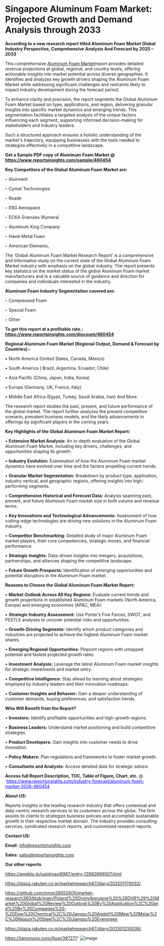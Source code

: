 # Singapore Aluminum Foam Market: Projected Growth and Demand Analysis through 2033

<strong>According to a new research report titled Aluminum Foam Market Global Industry Perspective, Comprehensive Analysis And Forecast by 2025 – 2033</strong>

This comprehensive <a href=https://www.reportsinsights.com/sample/460454>Aluminum Foam Market</a>report provides detailed revenue projections at global, regional, and country levels, offering actionable insights into market potential across diverse geographies. It identifies and analyzes key growth drivers shaping the Aluminum Foam Market while addressing significant challenges and restraints likely to impact industry development during the forecast period.

To enhance clarity and precision, the report segments the Global Aluminum Foam Market based on type, applications, and region, delivering granular insights into specific market dynamics and emerging trends. This segmentation facilitates a targeted analysis of the unique factors influencing each segment, supporting informed decision-making for stakeholders and industry leaders.

Such a structured approach ensures a holistic understanding of the market's trajectory, equipping businesses with the tools needed to strategize effectively in a competitive landscape.

<strong>Get a Sample PDF copy of Aluminum Foam Market </strong><strong>@<a href=https://www.reportsinsights.com/sample/460454 style=color:#0000ff;> https://www.reportsinsights.com/sample/460454</a></strong></font>

<strong>Key Competitors of the Global Aluminum Foam Market are:</strong>

‣ Aluinvent

‣ Cymat Technologies

‣ Reade

‣ ERG Aerospace

‣ ECKA Granules (Kymera)

‣ Aluminum King Company

‣ Havel Metal Foam

‣ American Elements,

The ‘Global Aluminum Foam Market Research Report’ is a comprehensive and informative study on the current state of the Global Aluminum Foam Market industry with emphasis on the global industry. The report presents key statistics on the market status of the global Aluminum Foam market manufacturers and is a valuable source of guidance and direction for companies and individuals interested in the industry.

<strong>Aluminum Foam Industry Segmentation covered are:</strong>

‣ Compressed Foam

‣ Special Foam

‣ Other

<strong>To get this report at a profitable rate.: <a href=https://www.reportsinsights.com/discount/460454 style=color:#0000ff;>https://www.reportsinsights.com/discount/460454</a></strong></font>

<strong>Regional Aluminum Foam Market (Regional Output, Demand &amp; Forecast by Countries):-</strong>

• North America (United States, Canada, Mexico)

• South America ( Brazil, Argentina, Ecuador, Chile)

• Asia Pacific (China, Japan, India, Korea)

• Europe (Germany, UK, France, Italy)

• Middle East Africa (Egypt, Turkey, Saudi Arabia, Iran) And More.

The research report studies the past, present, and future performance of the global market. The report further analyzes the present competitive scenario, prevalent business models, and the likely advancements in offerings by significant players in the coming years.

<strong>Key Highlights of the Global Aluminum Foam Market Report:</strong>

• <strong>Extensive Market Analysis:</strong> An in-depth evaluation of the Global Aluminum Foam Market, including key drivers, challenges, and opportunities shaping its growth.

• <strong>Industry Evolution:</strong> Examination of how the Aluminum Foam market dynamics have evolved over time and the factors propelling current trends.

• <strong>Granular Market Segmentation:</strong> Breakdown by product type, application, industry vertical, and geographic regions, offering insights into high-performing segments.

• <strong>Comprehensive Historical and Forecast Data:</strong> Analysis spanning past, present, and future Aluminum Foam market size in both volume and revenue terms.

• <strong>Key Innovations and Technological Advancements:</strong> Assessment of how cutting-edge technologies are driving new solutions in the Aluminum Foam industry.

• <strong>Competitor Benchmarking:</strong> Detailed study of major Aluminum Foam market players, their core competencies, strategic moves, and financial performance.

• <strong>Strategic Insights:</strong> Data-driven insights into mergers, acquisitions, partnerships, and alliances shaping the competitive landscape.

• <strong>Future Growth Prospects:</strong> Identification of emerging opportunities and potential disruptors in the Aluminum Foam market.

<strong>Reasons to Choose the Global Aluminum Foam Market Report:</strong>

• <strong>Market Outlook Across All Key Regions:</strong> Evaluate current trends and growth projections in established Aluminum Foam markets (North America, Europe) and emerging economies (APAC, MEA).

• <strong>Strategic Industry Assessment:</strong> Use Porter’s Five Forces, SWOT, and PESTLE analyses to uncover potential risks and opportunities.

• <strong>Growth-Driving Segments:</strong> Identify which product categories and industries are projected to achieve the highest Aluminum Foam market shares.

• <strong>Emerging Regional Opportunities:</strong> Pinpoint regions with untapped potential and fastest projected growth rates.

• <strong>Investment Analysis:</strong> Leverage the latest Aluminum Foam market insights for strategic investments and market entry.

• <strong>Competitive Intelligence:</strong> Stay ahead by learning about strategies employed by industry leaders and their innovation roadmaps.

• <strong>Customer Insights and Behavior:</strong> Gain a deeper understanding of customer demands, buying preferences, and satisfaction trends.

<strong>Who Will Benefit from the Report?</strong>

• <strong>Investors:</strong> Identify profitable opportunities and high-growth regions.

• <strong>Business Leaders:</strong> Understand market positioning and build competitive strategies.

• <strong>Product Developers:</strong> Gain insights into customer needs to drive innovation.

• <strong>Policy Makers:</strong> Plan regulations and frameworks to foster market growth.

• <strong>Consultants and Analysts:</strong> Access detailed data for strategic advice.
</ul>
<strong>Access full Report Description, TOC, Table of Figure, Chart, etc. </strong>@  <a href=https://www.reportsinsights.com/industry-forecast/aluminum-foam-market-2026-460454 style=color:#0000ff;>https://www.reportsinsights.com/industry-forecast/aluminum-foam-market-2026-460454</a></font>

<strong><strong>About US</strong>:</strong>

Reports Insights is the leading research industry that offers contextual and data-centric research services to its customers across the globe. The firm assists its clients to strategize business policies and accomplish sustainable growth in their respective market domain. The industry provides consulting services, syndicated research reports, and customized research reports.

<strong>Contact US:</strong>

<p class=""""><b>Email:</b> <a href=mailto:info@reportsinsights.com>info@reportsinsights.com</a></p>
<p class=""""><b>Sales:</b> <a href=mailto:sales@reportsinsights.com>sales@reportsinsights.com</a></p>

<strong>Our other reports</strong>

<a href=https://ameblo.jp/vaishnavi8987/entry-12882696507.html>https://ameblo.jp/vaishnavi8987/entry-12882696507.html</a>

<a href=https://plaza.rakuten.co.jp/marketresearch67/diary/202501170032/>https://plaza.rakuten.co.jp/marketresearch67/diary/202501170032/</a>

<a href=https://github.com/mmm28052805/market-research360/blob/main/Poland%20Divinylbenzene%20%28DVB%29%20Market%20Global%20Review%20Outlook%20By%20Application%2C%20and%20By%20Companies%20-%20Dow%20Chemical%2C%20Jiangsu%20Andeli%20Mew%20Mstar%2C%20Nippon%20Steel%2C%20Jiangsu%20Evergreen>https://github.com/mmm28052805/market-research360/blob/main/Poland%20Divinylbenzene%20%28DVB%29%20Market%20Global%20Review%20Outlook%20By%20Application%2C%20and%20By%20Companies%20-%20Dow%20Chemical%2C%20Jiangsu%20Andeli%20Mew%20Mstar%2C%20Nippon%20Steel%2C%20Jiangsu%20Evergreen</a>

<a href=https://plaza.rakuten.co.jp/marketresearch67/diary/202501210038/>https://plaza.rakuten.co.jp/marketresearch67/diary/202501210038/</a>

<a href=https://tanomuno.com/illust/397271>https://tanomuno.com/illust/397271</a>"
![image](https://github.com/user-attachments/assets/dbc6bce7-0b4e-488d-a6d0-66762c232b2c)
